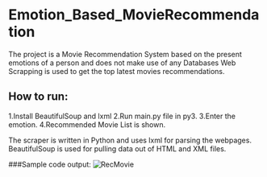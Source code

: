 # Emotion_Based_MovieRecommendation
The project is a Movie Recommendation System based on the present emotions of a person and does not make use of any Databases
Web Scrapping is used to get the top latest movies recommendations.

## How to run:
1.Install BeautifulSoup and lxml
2.Run main.py file in py3.
3.Enter the emotion.
4.Recommended Movie List is shown.

The scraper is written in Python and uses lxml for parsing the webpages. BeautifulSoup is used for pulling data out of HTML and XML files.

###Sample code output:
![RecMovie](https://user-images.githubusercontent.com/56619771/114534378-924f3e80-9c6c-11eb-9bc9-d529910813a8.png)
